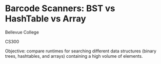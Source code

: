 # Barcode Scanners: BST vs HashTable vs Array

Bellevue College

CS300

Objective: compare runtimes for searching different data structures (binary trees, hashtables, and arrays) containing a high volume of elements.

